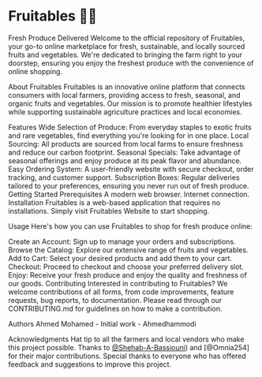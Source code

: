 # Fruitables 🍎🥦

Fresh Produce Delivered
Welcome to the official repository of Fruitables, your go-to online marketplace for fresh, sustainable, and locally sourced fruits and vegetables. We're dedicated to bringing the farm right to your doorstep, ensuring you enjoy the freshest produce with the convenience of online shopping.


About Fruitables
Fruitables is an innovative online platform that connects consumers with local farmers, providing access to fresh, seasonal, and organic fruits and vegetables. Our mission is to promote healthier lifestyles while supporting sustainable agriculture practices and local economies.

Features
Wide Selection of Produce: From everyday staples to exotic fruits and rare vegetables, find everything you're looking for in one place.
Local Sourcing: All products are sourced from local farms to ensure freshness and reduce our carbon footprint.
Seasonal Specials: Take advantage of seasonal offerings and enjoy produce at its peak flavor and abundance.
Easy Ordering System: A user-friendly website with secure checkout, order tracking, and customer support.
Subscription Boxes: Regular deliveries tailored to your preferences, ensuring you never run out of fresh produce.
Getting Started
Prerequisites
A modern web browser.
Internet connection.
Installation
Fruitables is a web-based application that requires no installations. Simply visit Fruitables Website to start shopping.

Usage
Here's how you can use Fruitables to shop for fresh produce online:

Create an Account: Sign up to manage your orders and subscriptions.
Browse the Catalog: Explore our extensive range of fruits and vegetables.
Add to Cart: Select your desired products and add them to your cart.
Checkout: Proceed to checkout and choose your preferred delivery slot.
Enjoy: Receive your fresh produce and enjoy the quality and freshness of our goods.
Contributing
Interested in contributing to Fruitables? We welcome contributions of all forms, from code improvements, feature requests, bug reports, to documentation. Please read through our CONTRIBUTING.md for guidelines on how to make a contribution.



Authors
Ahmed Mohamed - Initial work - Ahmedhammodi


Acknowledgments
Hat tip to all the farmers and local vendors who make this project possible.
Thanks to [@Shehab-A-Bassiouni](https://github.com/Shehab-A-Bassiouni)) and [@Omnia254] for their major contributions.
Special thanks to everyone who has offered feedback and suggestions to improve this project.

